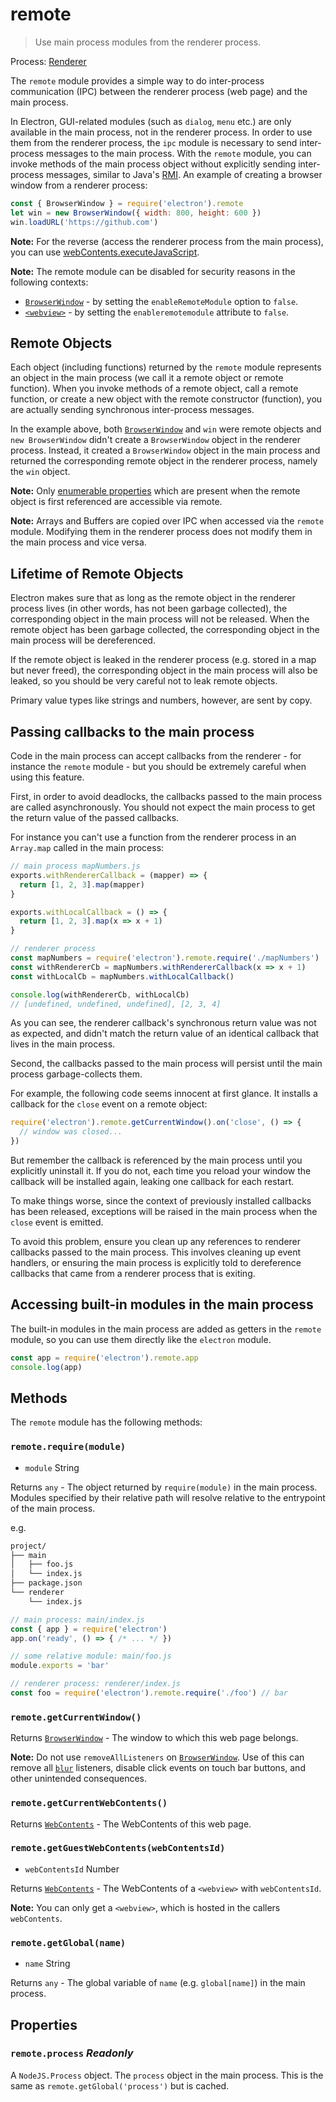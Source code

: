 # remote

> Use main process modules from the renderer process.

Process: [Renderer](../glossary.md#renderer-process)

The `remote` module provides a simple way to do inter-process communication
(IPC) between the renderer process (web page) and the main process.

In Electron, GUI-related modules (such as `dialog`, `menu` etc.) are only
available in the main process, not in the renderer process. In order to use them
from the renderer process, the `ipc` module is necessary to send inter-process
messages to the main process. With the `remote` module, you can invoke methods
of the main process object without explicitly sending inter-process messages,
similar to Java's [RMI][rmi]. An example of creating a browser window from a
renderer process:

```javascript
const { BrowserWindow } = require('electron').remote
let win = new BrowserWindow({ width: 800, height: 600 })
win.loadURL('https://github.com')
```

**Note:** For the reverse (access the renderer process from the main process),
you can use [webContents.executeJavaScript](web-contents.md#contentsexecutejavascriptcode-usergesture).

**Note:** The remote module can be disabled for security reasons in the following contexts:
- [`BrowserWindow`](browser-window.md) - by setting the `enableRemoteModule` option to `false`.
- [`<webview>`](webview-tag.md) - by setting the `enableremotemodule` attribute to `false`.

## Remote Objects

Each object (including functions) returned by the `remote` module represents an
object in the main process (we call it a remote object or remote function).
When you invoke methods of a remote object, call a remote function, or create
a new object with the remote constructor (function), you are actually sending
synchronous inter-process messages.

In the example above, both [`BrowserWindow`](browser-window.md) and `win` were remote objects and
`new BrowserWindow` didn't create a `BrowserWindow` object in the renderer
process. Instead, it created a `BrowserWindow` object in the main process and
returned the corresponding remote object in the renderer process, namely the
`win` object.

**Note:** Only [enumerable properties][enumerable-properties] which are present
when the remote object is first referenced are accessible via remote.

**Note:** Arrays and Buffers are copied over IPC when accessed via the `remote`
module. Modifying them in the renderer process does not modify them in the main
process and vice versa.

## Lifetime of Remote Objects

Electron makes sure that as long as the remote object in the renderer process
lives (in other words, has not been garbage collected), the corresponding object
in the main process will not be released. When the remote object has been
garbage collected, the corresponding object in the main process will be
dereferenced.

If the remote object is leaked in the renderer process (e.g. stored in a map but
never freed), the corresponding object in the main process will also be leaked,
so you should be very careful not to leak remote objects.

Primary value types like strings and numbers, however, are sent by copy.

## Passing callbacks to the main process

Code in the main process can accept callbacks from the renderer - for instance
the `remote` module - but you should be extremely careful when using this
feature.

First, in order to avoid deadlocks, the callbacks passed to the main process
are called asynchronously. You should not expect the main process to
get the return value of the passed callbacks.

For instance you can't use a function from the renderer process in an
`Array.map` called in the main process:

```javascript
// main process mapNumbers.js
exports.withRendererCallback = (mapper) => {
  return [1, 2, 3].map(mapper)
}

exports.withLocalCallback = () => {
  return [1, 2, 3].map(x => x + 1)
}
```

```javascript
// renderer process
const mapNumbers = require('electron').remote.require('./mapNumbers')
const withRendererCb = mapNumbers.withRendererCallback(x => x + 1)
const withLocalCb = mapNumbers.withLocalCallback()

console.log(withRendererCb, withLocalCb)
// [undefined, undefined, undefined], [2, 3, 4]
```

As you can see, the renderer callback's synchronous return value was not as
expected, and didn't match the return value of an identical callback that lives
in the main process.

Second, the callbacks passed to the main process will persist until the
main process garbage-collects them.

For example, the following code seems innocent at first glance. It installs a
callback for the `close` event on a remote object:

```javascript
require('electron').remote.getCurrentWindow().on('close', () => {
  // window was closed...
})
```

But remember the callback is referenced by the main process until you
explicitly uninstall it. If you do not, each time you reload your window the
callback will be installed again, leaking one callback for each restart.

To make things worse, since the context of previously installed callbacks has
been released, exceptions will be raised in the main process when the `close`
event is emitted.

To avoid this problem, ensure you clean up any references to renderer callbacks
passed to the main process. This involves cleaning up event handlers, or
ensuring the main process is explicitly told to dereference callbacks that came
from a renderer process that is exiting.

## Accessing built-in modules in the main process

The built-in modules in the main process are added as getters in the `remote`
module, so you can use them directly like the `electron` module.

```javascript
const app = require('electron').remote.app
console.log(app)
```

## Methods

The `remote` module has the following methods:

### `remote.require(module)`

* `module` String

Returns `any` - The object returned by `require(module)` in the main process.
Modules specified by their relative path will resolve relative to the entrypoint
of the main process.

e.g.

```sh
project/
├── main
│   ├── foo.js
│   └── index.js
├── package.json
└── renderer
    └── index.js
```

```js
// main process: main/index.js
const { app } = require('electron')
app.on('ready', () => { /* ... */ })
```

```js
// some relative module: main/foo.js
module.exports = 'bar'
```

```js
// renderer process: renderer/index.js
const foo = require('electron').remote.require('./foo') // bar
```

### `remote.getCurrentWindow()`

Returns [`BrowserWindow`](browser-window.md) - The window to which this web page
belongs.

**Note:** Do not use `removeAllListeners` on [`BrowserWindow`](browser-window.md).
Use of this can remove all [`blur`](https://developer.mozilla.org/en-US/docs/Web/Events/blur)
listeners, disable click events on touch bar buttons, and other unintended
consequences.

### `remote.getCurrentWebContents()`

Returns [`WebContents`](web-contents.md) - The WebContents of this web page.

### `remote.getGuestWebContents(webContentsId)`

* `webContentsId` Number

Returns [`WebContents`](web-contents.md) - The WebContents of a `<webview>` with `webContentsId`.

**Note:** You can only get a `<webview>`, which is hosted in the callers `webContents`.

### `remote.getGlobal(name)`

* `name` String

Returns `any` - The global variable of `name` (e.g. `global[name]`) in the main
process.

## Properties

### `remote.process` _Readonly_

A `NodeJS.Process` object.  The `process` object in the main process. This is the same as
`remote.getGlobal('process')` but is cached.

[rmi]: https://en.wikipedia.org/wiki/Java_remote_method_invocation
[enumerable-properties]: https://developer.mozilla.org/en-US/docs/Web/JavaScript/Enumerability_and_ownership_of_properties
